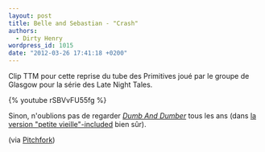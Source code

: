 ```yaml
---
layout: post
title: Belle and Sebastian - "Crash"
authors:
  - Dirty Henry
wordpress_id: 1015
date: "2012-03-26 17:41:18 +0200"
---
```


Clip TTM pour cette reprise du tube des Primitives joué par le groupe de Glasgow
pour la série des Late Night Tales.

{% youtube rSBVvFU55fg %}

Sinon, n'oublions pas de regarder
[_Dumb And Dumber_](http://www.youtube.com/watch?v=Bf92Y4CQ3DA) tous les ans
(dans [la version "petite vieille"-included](576) bien sûr).

(via
[Pitchfork](http://pitchfork.com/news/45899-video-belle-and-sebastian-crash/))
